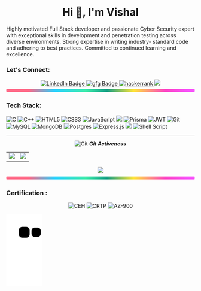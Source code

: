 

<h1 align="center">Hi 👋, I'm Vishal </h1>
<p>
  Highly motivated Full Stack developer and passionate Cyber Security expert with exceptional skills in development and penetration
  testing across diverse environments. Strong expertise in writing industry- standard code and adhering to best practices. Committed to continued
  learning and excellence.
</p>


<h3 align="left">Let's Connect:</h3>

<div id="badges" align = "center">
  <a href="https://www.linkedin.com/in/vishalpatsariya/">
    <img src="https://img.shields.io/badge/LinkedIn-blue?style=for-the-badge&logo=linkedin&logoColor=white" alt="LinkedIn Badge"/>
  </a>
    <a href="https://leetcode.com/itachi982/">
    <img src="https://img.shields.io/badge/-LeetCode-FFA116?style=for-the-badge&logo=LeetCode&logoColor=black" alt="gfg Badge"/>
  </a>
    <a href="https://www.hackerrank.com/profile/vishalpatsariya2">
      <img src="https://img.shields.io/badge/-Hackerrank-2EC866?style=for-the-badge&logo=HackerRank&logoColor=white" alt="hackerrank"/>
    </a>
   <a href="https://medium.com/@vishalpatsariya99">
      <img src="https://img.shields.io/badge/Medium-12100E?style=for-the-badge&logo=medium&logoColor=white/ alt="Medium">
    </a>

</div>

<img src="https://github.com/ArshErgon/ArshErgon/blob/main/assets/header/lineBar.png" width="100%" height="8px"/>

<h3 align="left">Tech Stack: </h3>

![C](https://img.shields.io/badge/c-%2300599C.svg?style=for-the-badge&logo=c&logoColor=white)
![C++](https://img.shields.io/badge/c++-%2300599C.svg?style=for-the-badge&logo=c%2B%2B&logoColor=white)
![HTML5](https://img.shields.io/badge/html5-%23E34F26.svg?style=for-the-badge&logo=html5&logoColor=white)
![CSS3](https://img.shields.io/badge/css3-%231572B6.svg?style=for-the-badge&logo=css3&logoColor=white)
![JavaScript](https://img.shields.io/badge/javascript-%23323330.svg?style=for-the-badge&logo=javascript&logoColor=%23F7DF1E)
[![](https://img.shields.io/badge/React--61DAFB?style=for-the-badge&logo=React)](#) 
![Prisma](https://img.shields.io/badge/Prisma-3982CE?style=for-the-badge&logo=Prisma&logoColor=white)
![JWT](https://img.shields.io/badge/JWT-black?style=for-the-badge&logo=JSON%20web%20tokens)
![Git](https://img.shields.io/badge/git-%23F05033.svg?style=for-the-badge&logo=git&logoColor=white)
![MySQL](https://img.shields.io/badge/mysql-%2300f.svg?style=for-the-badge&logo=mysql&logoColor=white)
![MongoDB](https://img.shields.io/badge/MongoDB-%234ea94b.svg?style=for-the-badge&logo=mongodb&logoColor=white)
![Postgres](https://img.shields.io/badge/postgres-%23316192.svg?style=for-the-badge&logo=postgresql&logoColor=white)
![Express.js](https://img.shields.io/badge/express.js-%23404d59.svg?style=for-the-badge&logo=express&logoColor=%2361DAFB)
[![](https://img.shields.io/badge/Linux--FCC624?style=for-the-badge&logo=Linux)](#)
![Shell Script](https://img.shields.io/badge/shell_script-%23121011.svg?style=for-the-badge&logo=gnu-bash&logoColor=white)



<hr>
<p align="center">
<img src="https://media.giphy.com/media/W5eoZHPpUx9sapR0eu/giphy.gif" width="30px" alt="Git"/>&nbsp;<i><b>Git Activeness</b></i></p>
 
<table cellpadding="0">
  <tr style="padding: 0">
    <!-- GitHub Stats Card -->  
    <td valign="top"><img height="200" src="https://github-readme-stats.vercel.app/api?username=itachi982&show_icons=true&theme=gruvbox"/></td>
    <!-- GitHub Top Language Card -->
    <td valign="top"><img height="200" src="https://github-readme-stats.vercel.app/api/top-langs/?username=itachi982&theme=radical&layout=compact&custom_title=Languages"/></td>
  </tr>
</table>

<p align="center">
  <img src="https://github-readme-streak-stats.herokuapp.com?user=itachi982&theme=dark&show_icons=true)](https://git.io/streak-stats" /> 
<img src="https://github.com/ArshErgon/ArshErgon/blob/main/assets/header/lineBar.png" width="100%" height="8px"/>

<h3 align="left">Certification : </h3>

<div id="Certifications" align = "center">
  <img src="https://img.shields.io/badge/CEH-Certified-green.svg" alt="CEH">
  <img src="https://img.shields.io/badge/CRTP-Certified-green.svg" alt="CRTP">
  <img src="https://img.shields.io/badge/AZ--900-Certified-green.svg" alt="AZ-900">

</div>

![Snake animation](https://github.com/itachi982/itachi982/blob/output/github-contribution-grid-snake.svg)
